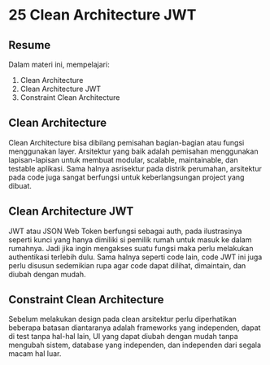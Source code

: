 # 25 Clean Architecture JWT
## Resume

Dalam materi ini, mempelajari:
  1. Clean Architecture 
  2. Clean Architecture JWT
  3. Constraint Clean Architecture
  
## Clean Architecture 
Clean Architecture bisa dibilang pemisahan bagian-bagian atau fungsi menggunakan layer. Arsitektur yang baik adalah pemisahan menggunakan lapisan-lapisan untuk membuat modular, scalable, maintainable, dan testable aplikasi. Sama halnya asrisektur pada distrik perumahan, arsitektur pada code juga sangat berfungsi untuk keberlangsungan project yang dibuat.

## Clean Architecture JWT
JWT atau JSON Web Token berfungsi sebagai auth, pada ilustrasinya seperti kunci yang hanya dimiliki si pemilik rumah untuk masuk ke dalam rumahnya. Jadi jika ingin mengakses suatu fungsi maka perlu melakukan authentikasi terlebih dulu. Sama halnya seperti code lain, code JWT ini juga perlu disusun sedemikian rupa agar code dapat dilihat, dimaintain, dan diubah dengan mudah.

## Constraint Clean Architecture 
Sebelum melakukan design pada clean arsitektur perlu diperhatikan beberapa batasan diantaranya adalah frameworks yang independen, dapat di test tanpa hal-hal lain, UI yang dapat diubah dengan mudah tanpa mengubah sistem, database yang independen, dan independen dari segala macam hal luar.
